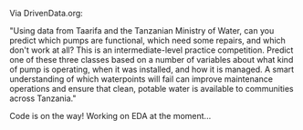 Via DrivenData.org:


"Using data from Taarifa and the Tanzanian Ministry of Water, can you predict which pumps are functional, which need some repairs, and which don't work at all? This is an intermediate-level practice competition. Predict one of these three classes based on a number of variables about what kind of pump is operating, when it was installed, and how it is managed. A smart understanding of which waterpoints will fail can improve maintenance operations and ensure that clean, potable water is available to communities across Tanzania."

Code is on the way! Working on EDA at the moment... 
